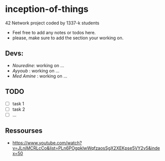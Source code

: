 # inception-of-things
42 Network project coded by 1337-k students  

- Feel free to add any notes or todos here.
- please, make sure to add the section your working on.

## Devs: 
- *Nouredine*: working on ...
- *Ayyoub* : working on ...
- *Med Amine* : working on ...

## TODO
- [ ] task 1
- [ ] task 2
- [ ] ...

## Ressourses
- https://www.youtube.com/watch?v=JLnjMCRLcCo&list=PLn6POgpklwWqfzaosSgX2XEKpse5VY2v5&index=50
